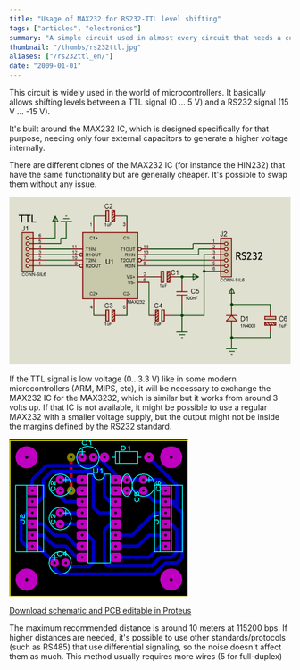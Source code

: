```yaml
---
title: "Usage of MAX232 for RS232-TTL level shifting"
tags: ["articles", "electronics"]
summary: "A simple circuit used in almost every circuit that needs a connection with a PC."
thumbnail: "/thumbs/rs232ttl.jpg"
aliases: ["/rs232ttl_en/"]
date: "2009-01-01"
---
```

This circuit is widely used in the world of microcontrollers. It basically allows shifting levels between a TTL signal (0 ... 5 V) and a RS232 signal (15 V ... -15 V).

It's built around the MAX232 IC, which is designed specifically for that purpose, needing only four external capacitors to generate a higher voltage internally. 

There are different clones of the MAX232 IC (for instance the HIN232) that have the same functionality but are generally cheaper. It's possible to swap them without any issue.

![Schematic RS232-TTL converter with MAX232](/images/placamax.png)

If the TTL signal is low voltage (0...3.3 V) like in some modern microcontrollers (ARM, MIPS, etc), it will be necessary to exchange the MAX232 IC for the MAX3232, which is similar but it works from around 3 volts up. If that IC is not available, it might be possible to use a regular MAX232 with a smaller voltage supply, but the output might not be inside the margins defined by the RS232 standard. 

![PCB for RS232-TTL converter with MAX232](/images/lytmax232.png)

[Download schematic and PCB editable in Proteus](/downloads/rs232ttl.zip)

The maximum recommended distance is around 10 meters at 115200 bps. If higher distances are needed, it's possible to use other standards/protocols (such as RS485) that use differential signaling, so the noise doesn't affect them as much. This method usually requires more wires (5 for full-duplex)
